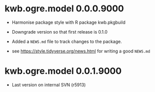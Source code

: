# kwb.ogre.model 0.0.0.9000

* Harmonise package style with R package kwb.pkgbuild

* Downgrade version so that first release is 0.1.0

* Added a `NEWS.md` file to track changes to the package.

* see https://style.tidyverse.org/news.html for writing a good `NEWS.md`

# kwb.ogre.model 0.0.1.9000

* Last version on internal SVN (r5913)
